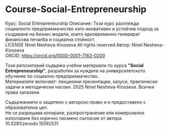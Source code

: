 # Course-Social-Entrepreneurship
Курс: Social Entrepreneurship Описание: Този курс разглежда социалното предприемачество като иновативен и устойчив подход за създаване на бизнес модели, които едновременно генерират финансова печалба и социална стойност.  
LICENSE Ninel Nesheva-Kiosseva All rights reserved 
Автор: Ninel Nesheva-Kiosseva  
ORCID: https://orcid.org/0000-0001-7163-0200  

Този репозиторий съдържа учебни материали по курса **"Social Entrepreneurship"**, разработен за нуждите на университетското обучение по социално предприемачество.  
Материалите включват: лекционни презентации, казуси, практически задачи и методически насоки.
2025 Ninel Nesheva-Kiosseva. Всички права запазени.

Съдържанието е защитено с авторско право и е предоставено с образователна цел.  
Не се разрешава копиране, разпространение или комерсиално използване без изрично писмено съгласие от автора.
10.5281/zenodo.15592531

